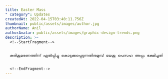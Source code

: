 ```yaml
---
title: Easter Mass
" category": Updates
createdAt: 2022-04-15T03:40:11.756Z
thumbnail: public/assets/images/author.jpg
authorName: Anil
authorAvatar: public/assets/images/graphic-design-trends.png
description: >-
  <!--StartFragment-->


  കുരിശുമരണത്തിന് ഏൽപ്പിച്ചു കൊടുക്കപ്പെടുന്നതിനുമുമ്പ് യേശു പെസഹ അപ്പം ഭക്ഷിച്ചതിനെ അനുസ്മരിച്ച് കത്തീഡ്രലിൽ അപ്പം മുറിക്കൽ ശുശ്രൂഷ നടത്തി. പെസഹാ അപ്പം മുറിക്കുന്ന തോടെ വിശുദ്ധവാരത്തിന് പ്രധാനപ്പെട്ട ആഘോഷത്തിന് സമാപനമാകും.


  <!--EndFragment-->
---
```

